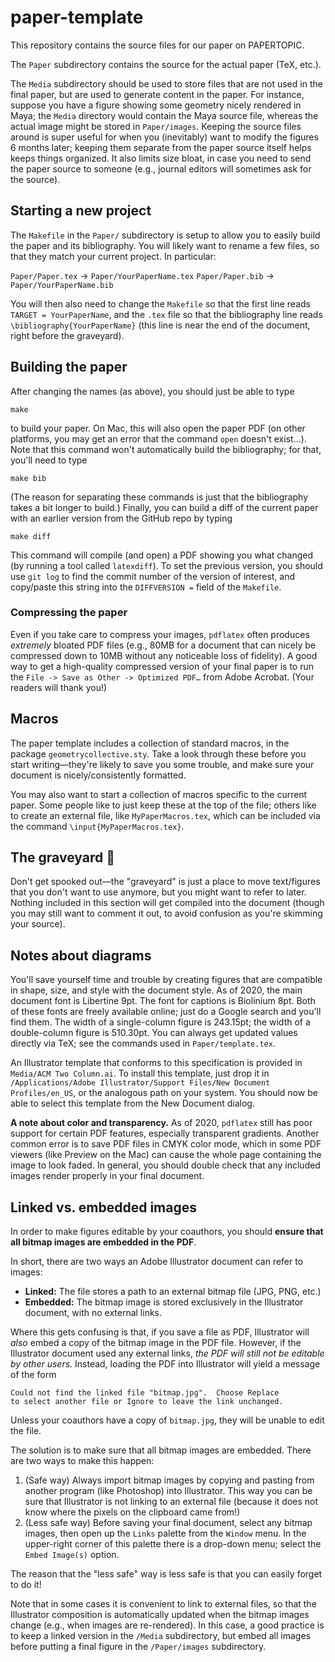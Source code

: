 # paper-template

This repository contains the source files for our paper on PAPERTOPIC.

The `Paper` subdirectory contains the source for the actual paper (TeX, etc.).

The `Media` subdirectory should be used to store files that are not used in the final paper, but are used to generate content in the paper.  For instance, suppose you have a figure showing some geometry nicely rendered in Maya; the `Media` directory would contain the Maya source file, whereas the actual image might be stored in `Paper/images`.  Keeping the source files around is super useful for when you (inevitably) want to modify the figures 6 months later; keeping them separate from the paper source itself helps keeps things organized.  It also limits size bloat, in case you need to send the paper source to someone (e.g., journal editors will sometimes ask for the source).

## Starting a new project

The `Makefile` in the `Paper/` subdirectory is setup to allow you to easily build the paper and its bibliography.  You will likely want to rename a few files, so that they match your current project.  In particular:

`Paper/Paper.tex` -> `Paper/YourPaperName.tex`
`Paper/Paper.bib` -> `Paper/YourPaperName.bib`

You will then also need to change the `Makefile` so that the first line reads `TARGET = YourPaperName`, and the `.tex` file so that the bibliography line reads `\bibliography{YourPaperName}` (this line is near the end of the document, right before the graveyard).

## Building the paper

After changing the names (as above), you should just be able to type

   `make`

to build your paper.  On Mac, this will also open the paper PDF (on other platforms, you may get an error that the command `open` doesn't exist...).  Note that this command won't automatically build the bibliography; for that, you'll need to type

   `make bib`

(The reason for separating these commands is just that the bibliography takes a bit longer to build.)  Finally, you can build a diff of the current paper with an earlier version from the GitHub repo by typing

   `make diff`

This command will compile (and open) a PDF showing you what changed (by running a tool called `latexdiff`).  To set the previous version, you should use `git log` to find the commit number of the version of interest, and copy/paste this string into the `DIFFVERSION =` field of the `Makefile`.

### Compressing the paper

Even if you take care to compress your images, `pdflatex` often produces _extremely_ bloated PDF files (e.g., 80MB for a document that can nicely be compressed down to 10MB without any noticeable loss of fidelity).  A good way to get a high-quality compressed version of your final paper is to run the `File -> Save as Other -> Optimized PDF…` from Adobe Acrobat.  (Your readers will thank you!)

## Macros

The paper template includes a collection of standard macros, in the package `geometrycollective.sty`.  Take a look through these before you start writing—they're likely to save you some trouble, and make sure your document is nicely/consistently formatted.

You may also want to start a collection of macros specific to the current paper.  Some people like to just keep these at the top of the file; others like to create an external file, like `MyPaperMacros.tex`, which can be included via the command `\input{MyPaperMacros.tex}`.

## The graveyard 👻

Don't get spooked out—the "graveyard" is just a place to move text/figures that you don't want to use anymore, but you might want to refer to later.  Nothing included in this section will get compiled into the document (though you may still want to comment it out, to avoid confusion as you're skimming your source).

## Notes about diagrams

You'll save yourself time and trouble by creating figures that are compatible in shape, size, and style with the document style.  As of 2020, the main document font is Libertine 9pt.  The font for captions is Biolinium 8pt.  Both of these fonts are freely available online; just do a Google search and you'll find them.  The width of a single-column figure is 243.15pt; the width of a double-column figure is 510.30pt.  You can always get updated values directly via TeX; see the commands used in `Paper/template.tex`.

An Illustrator template that conforms to this specification is provided in `Media/ACM Two Column.ai`.  To install this template, just drop it in `/Applications/Adobe Illustrator/Support Files/New Document Profiles/en_US`, or the analogous path on your system.  You should now be able to select this template from the New Document dialog.

**A note about color and transparency.** As of 2020, `pdflatex` still has poor support for certain PDF features, especially transparent gradients.  Another common error is to save PDF files in CMYK color mode, which in some PDF viewers (like Preview on the Mac) can cause the whole page containing the image to look faded.  In general, you should double check that any included images render properly in your final document.  

## Linked vs. embedded images

In order to make figures editable by your coauthors, you should **ensure that all bitmap images are embedded in the PDF**.

In short, there are two ways an Adobe Illustrator document can refer to images:

- **Linked:** The file stores a path to an external bitmap file (JPG, PNG, etc.)
- **Embedded:** The bitmap image is stored exclusively in the Illustrator document, with no external links.

Where this gets confusing is that, if you save a file as PDF, Illustrator will _also_ embed a copy of the bitmap image in the PDF file.  However, if the Illustrator document used any external links, _the PDF will still not be editable by other users_.  Instead, loading the PDF into Illustrator will yield a message of the form

   ~~~
   Could not find the linked file "bitmap.jpg".  Choose Replace
   to select another file or Ignore to leave the link unchanged.
   ~~~

Unless your coauthors have a copy of `bitmap.jpg`, they will be unable to edit the file.

The solution is to make sure that all bitmap images are embedded.  There are two ways to make this happen:

1. (Safe way) Always import bitmap images by copying and pasting from another program (like Photoshop) into Illustrator.  This way you can be sure that Illustrator is not linking to an external file (because it does not know where the pixels on the clipboard came from!)
2. (Less safe way) Before saving your final document, select any bitmap images, then open up the `Links` palette from the `Window` menu.  In the upper-right corner of this palette there is a drop-down menu; select the `Embed Image(s)` option.

The reason that the "less safe" way is less safe is that you can easily forget to do it!

Note that in some cases it is convenient to link to external files, so that the Illustrator composition is automatically updated when the bitmap images change (e.g., when images are re-rendered).  In this case, a good practice is to keep a linked version in the `/Media` subdirectory, but embed all images before putting a final figure in the `/Paper/images` subdirectory.

